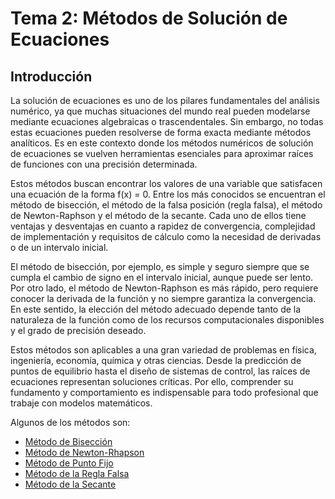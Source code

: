 # Tema 2: Métodos de Solución de Ecuaciones
## Introducción
La solución de ecuaciones es uno de los pilares fundamentales del análisis
numérico, ya que muchas situaciones del mundo real pueden modelarse 
mediante ecuaciones algebraicas o trascendentales. Sin embargo, no todas 
estas ecuaciones pueden resolverse de forma exacta mediante métodos 
analíticos. Es en este contexto donde los métodos numéricos de solución 
de ecuaciones se vuelven herramientas esenciales para aproximar raíces 
de funciones con una precisión determinada.

Estos métodos buscan encontrar los valores de una variable que satisfacen 
una ecuación de la forma f(x) = 0. Entre los más conocidos se encuentran 
el método de bisección, el método de la falsa posición (regla falsa), 
el método de Newton-Raphson y el método de la secante. Cada uno de ellos 
tiene ventajas y desventajas en cuanto a rapidez de convergencia, 
complejidad de implementación y requisitos de cálculo como la necesidad 
de derivadas o de un intervalo inicial.

El método de bisección, por ejemplo, es simple y seguro siempre que se 
cumpla el cambio de signo en el intervalo inicial, aunque puede ser lento. 
Por otro lado, el método de Newton-Raphson es más rápido, pero requiere 
conocer la derivada de la función y no siempre garantiza la convergencia. 
En este sentido, la elección del método adecuado depende tanto de la 
naturaleza de la función como de los recursos computacionales disponibles 
y el grado de precisión deseado.

Estos métodos son aplicables a una gran variedad de problemas en física, 
ingeniería, economía, química y otras ciencias. Desde la predicción de 
puntos de equilibrio hasta el diseño de sistemas de control, las raíces 
de ecuaciones representan soluciones críticas. Por ello, comprender su 
fundamento y comportamiento es indispensable para todo profesional que 
trabaje con modelos matemáticos.

Algunos de los métodos son:
- [Método de Bisección](https://github.com/Yayackie/Trabajos_Metodos-Numericos/blob/main/T2%20-%20M%C3%A9todos%20de%20Soluci%C3%B3n%20de%20Ecuaciones/M%C3%A9todo%20de%20Bisecci%C3%B3n/Introducci%C3%B3n%20al%20M%C3%A9todo%20de%20Bisecci%C3%B3n.md)
- [Método de Newton-Rhapson](https://github.com/Yayackie/Trabajos_Metodos-Numericos/blob/main/T2%20-%20M%C3%A9todos%20de%20Soluci%C3%B3n%20de%20Ecuaciones/M%C3%A9todo%20de%20Newton-Raphson/Introducci%C3%B3n%20al%20M%C3%A9todo%20de%20Newton-Rhapson.md)
- [Método de Punto Fijo](https://github.com/Yayackie/Trabajos_Metodos-Numericos/blob/main/T2%20-%20M%C3%A9todos%20de%20Soluci%C3%B3n%20de%20Ecuaciones/M%C3%A9todo%20de%20Punto%20Fijo/Introducci%C3%B3n%20al%20M%C3%A9todo%20de%20Punto%20Fijo.md)
- [Método de la Regla Falsa](https://github.com/Yayackie/Trabajos_Metodos-Numericos/blob/main/T2%20-%20M%C3%A9todos%20de%20Soluci%C3%B3n%20de%20Ecuaciones/M%C3%A9todo%20de%20la%20Regla%20Falsa/Introducci%C3%B3n%20al%20M%C3%A9todo%20de%20la%20Regla%20Falsa.md)
- [Método de la Secante](https://github.com/Yayackie/Trabajos_Metodos-Numericos/tree/main/T2%20-%20M%C3%A9todos%20de%20Soluci%C3%B3n%20de%20Ecuaciones/M%C3%A9todo%20de%20la%20Secante)
